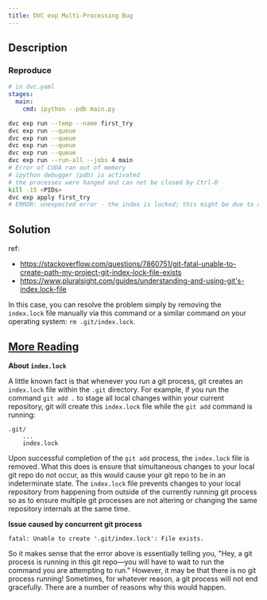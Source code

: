 ```yaml
---
title: DVC exp Multi-Processing Bug
---
```


## Description

### Reproduce

```yaml
# in dvc.yaml
stages:
  main:
    cmd: ipython --pdb main.py
```

```bash
dvc exp run --temp --name first_try
dvc exp run --queue
dvc exp run --queue
dvc exp run --queue
dvc exp run --queue
dvc exp run --run-all --jobs 4 main
# Error of CUDA ran out of memory
# ipython debugger (pdb) is activated
# the processes were hanged and can not be closed by Ctrl-D
kill -15 <PIDs>
dvc exp apply first_try
# ERROR: unexpected error - the index is locked; this might be due to a concurrent or crashed process
```

## Solution

ref: 

- https://stackoverflow.com/questions/7860751/git-fatal-unable-to-create-path-my-project-git-index-lock-file-exists
- https://www.pluralsight.com/guides/understanding-and-using-git's-index.lock-file

In this case, you can resolve the problem simply by removing the `index.lock` file manually via this command or a similar command on your operating system: `rm .git/index.lock`.

## [More Reading](https://www.pluralsight.com/guides/understanding-and-using-git's-index.lock-file)

**About `index.lock`**

A little known fact is that whenever you run a git process, git creates an `index.lock` file within the `.git` directory. For example, if you run the command `git add .` to stage all local changes within your current repository, git will create this `index.lock` file while the `git add` command is running:

```
.git/
    ...
    index.lock
```

Upon successful completion of the `git add` process, the `index.lock` file is removed. What this does is ensure that simultaneous changes to your local git repo do not occur, as this would cause your git repo to be in an indeterminate state. The `index.lock` file prevents changes to your local repository from happening from outside of the currently running git process so as to ensure multiple git processes are not altering or changing the same repository internals at the same time.

**Issue caused by concurrent git process**

```
fatal: Unable to create '.git/index.lock': File exists.
```

So it makes sense that the error above is essentially telling you, "Hey, a git process is running in this git repo—you will have to wait to run the command you are attempting to run." However, it may be that there is no git process running! Sometimes, for whatever reason, a git process will not end gracefully. There are a number of reasons why this would happen. 